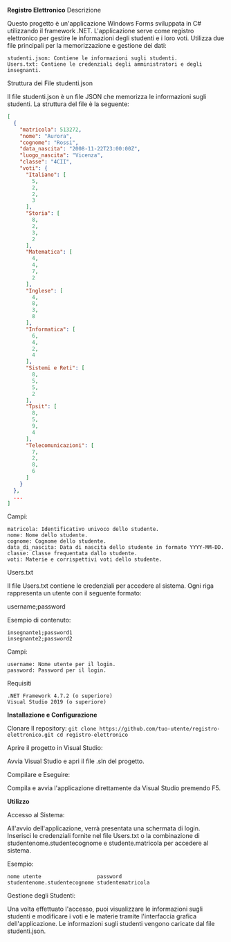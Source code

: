 **Registro Elettronico**
Descrizione

Questo progetto è un'applicazione Windows Forms sviluppata in C# utilizzando il framework .NET. L'applicazione serve come registro elettronico per gestire le informazioni degli studenti e i loro voti. Utilizza due file principali per la memorizzazione e gestione dei dati:

    studenti.json: Contiene le informazioni sugli studenti.
    Users.txt: Contiene le credenziali degli amministratori e degli insegnanti.

Struttura dei File
studenti.json

Il file studenti.json è un file JSON che memorizza le informazioni sugli studenti. La struttura del file è la seguente:

```json
[
  {
    "matricola": 513272,
    "nome": "Aurora",
    "cognome": "Rossi",
    "data_nascita": "2008-11-22T23:00:00Z",
    "luogo_nascita": "Vicenza",
    "classe": "4CII",
    "voti": {
      "Italiano": [
        5,
        2,
        2,
        3
      ],
      "Storia": [
        8,
        2,
        3,
        2
      ],
      "Matematica": [
        4,
        4,
        7,
        2
      ],
      "Inglese": [
        4,
        8,
        3,
        8
      ],
      "Informatica": [
        6,
        4,
        2,
        4
      ],
      "Sistemi e Reti": [
        8,
        5,
        5,
        2
      ],
      "Tpsit": [
        8,
        5,
        9,
        4
      ],
      "Telecomunicazioni": [
        7,
        2,
        8,
        6
      ]
    }
  },
  ...
]
```

Campi:

    matricola: Identificativo univoco dello studente.
    nome: Nome dello studente.
    cognome: Cognome dello studente.
    data_di_nascita: Data di nascita dello studente in formato YYYY-MM-DD.
    classe: Classe frequentata dallo studente.
    voti: Materie e corrispettivi voti dello studente.

Users.txt

Il file Users.txt contiene le credenziali per accedere al sistema. Ogni riga rappresenta un utente con il seguente formato:

username;password

Esempio di contenuto:
```
insegnante1;password1
insegnante2;password2
```
Campi:

    username: Nome utente per il login.
    password: Password per il login.

Requisiti

    .NET Framework 4.7.2 (o superiore)
    Visual Studio 2019 (o superiore)

**Installazione e Configurazione**

Clonare Il repository:
`git clone https://github.com/tuo-utente/registro-elettronico.git cd registro-elettronico`

Aprire il progetto in Visual Studio:

Avvia Visual Studio e apri il file .sln del progetto.

Compilare e Eseguire:

Compila e avvia l'applicazione direttamente da Visual Studio premendo F5.

**Utilizzo**

Accesso al Sistema:

All'avvio dell'applicazione, verrà presentata una schermata di login. Inserisci le credenziali fornite nel file Users.txt o la combinazione di studentenome.studentecognome e studente.matricola per accedere al sistema.

Esempio: 

```
nome utente                  password
studentenome.studentecognome studentematricola
```

Gestione degli Studenti:

Una volta effettuato l'accesso, puoi visualizzare le informazioni sugli studenti e modificare i voti e le materie tramite l'interfaccia grafica dell'applicazione. Le informazioni sugli studenti vengono caricate dal file studenti.json.
